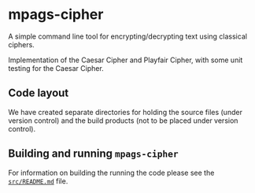 # mpags-cipher
A simple command line tool for encrypting/decrypting text using classical ciphers.

Implementation of the Caesar Cipher and Playfair Cipher, with some unit testing for the Caesar Cipher.

## Code layout
We have created separate directories for holding the source files (under
version control) and the build products (not to be placed under version
control).

## Building and running `mpags-cipher`
For information on building the running the code please see the
[`src/README.md`](src/README.md) file.